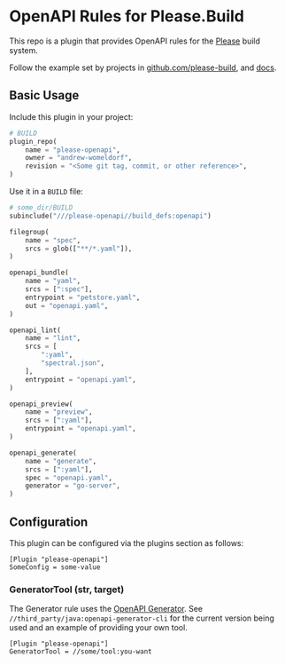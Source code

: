 # OpenAPI Rules for Please.Build

This repo is a plugin that provides OpenAPI rules for the
[Please](https://please.build) build system.

Follow the example set by projects in
[github.com/please-build](https://github.com/please-build), and
[docs](https://please.build/config.html#plugindefinition).

## Basic Usage

Include this plugin in your project:

```python
# BUILD
plugin_repo(
    name = "please-openapi",
    owner = "andrew-womeldorf",
    revision = "<Some git tag, commit, or other reference>",
)
```

Use it in a `BUILD` file:

```python
# some_dir/BUILD
subinclude("///please-openapi//build_defs:openapi")

filegroup(
    name = "spec",
    srcs = glob(["**/*.yaml"]),
)

openapi_bundle(
    name = "yaml",
    srcs = [":spec"],
    entrypoint = "petstore.yaml",
    out = "openapi.yaml",
)

openapi_lint(
    name = "lint",
    srcs = [
        ":yaml",
        "spectral.json",
    ],
    entrypoint = "openapi.yaml",
)

openapi_preview(
    name = "preview",
    srcs = [":yaml"],
    entrypoint = "openapi.yaml",
)

openapi_generate(
    name = "generate",
    srcs = [":yaml"],
    spec = "openapi.yaml",
    generator = "go-server",
)
```

## Configuration

This plugin can be configured via the plugins section as follows:

```
[Plugin "please-openapi"]
SomeConfig = some-value
```

### GeneratorTool (str, target)

The Generator rule uses the [OpenAPI
Generator](https://openapi-generator.tech/). See
`//third_party/java:openapi-generator-cli` for the current version being used
and an example of providing your own tool.

```
[Plugin "please-openapi"]
GeneratorTool = //some/tool:you-want
```
